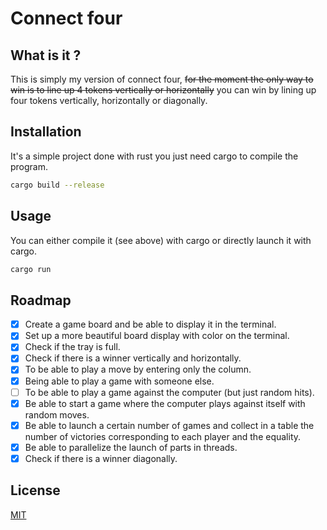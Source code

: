 # Connect four
## What is it ?
This is simply my version of connect four, <s>for the moment the only way to win is to line up 4 tokens vertically or horizontally</s> you can win by lining up four tokens vertically, horizontally or diagonally.
## Installation
It's a simple project done with rust you just need cargo to compile the program.
```bash
cargo build --release
```
## Usage
You can either compile it (see above) with cargo or directly launch it with cargo.
```bash
cargo run
```
## Roadmap
- [X] Create a game board and be able to display it in the terminal.
- [X] Set up a more beautiful board display with color on the terminal.
- [X] Check if the tray is full.
- [X] Check if there is a winner vertically and horizontally.
- [X] To be able to play a move by entering only the column.
- [X] Being able to play a game with someone else.
- [ ] To be able to play a game against the computer (but just random hits).
- [X] Be able to start a game where the computer plays against itself with random moves.
- [X] Be able to launch a certain number of games and collect in a table the number of victories corresponding to each player and the equality.
- [X] Be able to parallelize the launch of parts in threads.
- [X] Check if there is a winner diagonally.
## License
[MIT](https://choosealicense.com/licenses/mit/)
